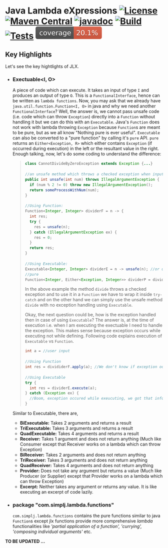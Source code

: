 # Java Lambda eXpressions [![License](https://img.shields.io/badge/License-BSD_3--Clause-blue.svg)](https://opensource.org/licenses/BSD-3-Clause) [![Maven Central](https://img.shields.io/maven-central/v/com.simplj.lambda/jlx.svg?label=Maven%20Central)](https://search.maven.org/search?q=g:%22com.simplj.lambda%22%20AND%20a:%22jlx%22) [![javadoc](https://javadoc.io/badge2/com.simplj.lambda/jlx/javadoc.svg)](https://javadoc.io/doc/com.simplj.lambda/jlx) [![Build](https://github.com/simplj/jlx/actions/workflows/maven.yml/badge.svg)](https://github.com/simplj/jlx/actions/workflows/maven.yml) [![Tests](https://github.com/simplj/jlx/actions/workflows/jacoco.yml/badge.svg)](https://github.com/simplj/jlx/actions/workflows/jacoco.yml) [![Code Coverage](https://github.com/simplj/jlx/blob/coverage/.github/badges/jacoco.svg)](https://github.com/simplj/jlx/)

## Key Highlights
Let's see the key hightlights of JLX.

* ### Exectuable\<I, O>
  A piece of code which can execute. It takes an input of type `I` and produces an output of type `O`. This is a `FunctionalInterface`, hence can be written as `lambda functions`. Now, you may ask that we already have `java.util.function.Function<I, O>` in java and why we need another `FunctionalInterface`? Well, the answer is, we cannot pass unsafe code (i.e. code which can throw `Exception`) directly into a `Function` without handling it but we can do this with an `Executable`. Java's `Function` does not work with lambda throwing `Exception` because `Function`s are meant to be pure, but as we all know "Nothing pure is ever useful". `Executable` can also be converted to a "pure function" by calling it's `pure` API. `pure` returns an `Either<Exception, R>` which either contains `Exception` (if occurred during execution) in the left or the resultant value in the right. Enough talking, now, let's do some coding to understand the difference:
  > ```java
  > class CannotDivideByZeroException extends Exception {...}
  > 
  > //an unsafe method which throws a checked exception when input number is odd
  > public int unsafe(int num) throws IllegalArgumentException {
  >   if (num % 2 != 0) throw new IllegalArgumentException();
  >   return someProcessWithNum(num);
  > }
  > 
  > //Using Function:
  > Function<Integer, Integer> dividerF = n -> {
  >   int res;
  >   try {
  >     res = unsafe(n);
  >   } catch (IllegalArgumentException ex) {
  >     res = 0;
  >   }
  >   return res;
  > }
  > 
  > //Using Executable:
  > Executable<Integer, Integer> dividerE = n -> unsafe(n); //or using method reference: this::divide
  > //pure
  > Function<Integer, Either<Exception, Integer>> dividerP = dividerE.pure();
  > ```
  > In the above example the method `divide` throws a checked exception and to use it in a `Function` we have to wrap it inside `try-catch` and on the other hand we can simply use the unsafe method `divide` with no exception handling using `Executable`.
  > 
  > Okay, the next question could be, how is the exception handled then in case of using `Executable`? The answer is, at the time of execution i.e. when I am executing the exectuable I need to handle the exception. This makes sense because exception occurs while executing not while defining. Following code explains execution of `Executable` vs `Function`.
  > ```java
  > int a = //user input
  > 
  > //Using Function
  > int res = divididerF.apply(a); //We don't know if exception occurred or not (I know we can handle using better design but that will add extra complexity to the simple code)
  > 
  > //Using Executable
  > try {
  >   int res = dividerE.execute(a);
  > } catch (Exception ex) {
  >   //Boom, exception occured while exeucuting, we got that information and can handle that here.
  > }
  > ```
  Similar to Executable, there are,
    - **BiExecutable:** Takes 2 arguments and returns a result
    - **TriExecutable:** Takes 3 arguments and returns a result
    - **QuadExecutable:** Takes 4 arguments and returns a result
    - **Receiver:** Takes 1 argument and does not return anything (Much like Consumer except that Receiver works on a lambda which can throw Exception)
    - **BiReceiver:** Takes 2 arguments and does not return anything
    - **TriReceiver:** Takes 3 arguments and does not return anything
    - **QuadReceiver:** Takes 4 arguments and does not return anything
    - **Provider:** Does not take any argument but returns a value (Much like Producer (or Supplier) except that Provider works on a lambda which can throw Exception)
    - **Excerpt:** Neither takes any argument or returns any value. It is like executing an excerpt of code lazily.


* ### package "com.simplj.lambda.functions"
  `com.simplj.lambda.functions` contains the pure functions similar to java `Function`s except jlx functions provide more comprehensive *lambda* functionalities like *'partial application of a function', 'currying', 'composing individual arguments'* etc.

__TO BE UPDATED ...__
